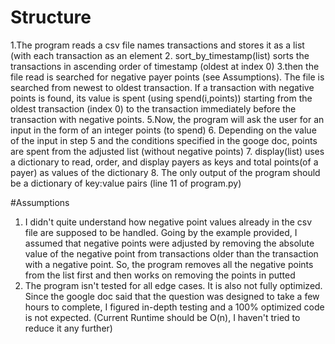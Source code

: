 # Structure
1.The program reads a csv file names transactions and stores it as a list (with each transaction as an element
2. sort_by_timestamp(list) sorts the transactions in ascending order of timestamp (oldest at index 0)
3.then the file read is searched for negative payer points (see Assumptions). The file is searched from newest to oldest transaction. If a transaction with negative points is found, its value is spent (using spend(i,points)) starting from the oldest transaction (index 0) to the transaction immediately before the transaction with negative points.
5.Now, the program will ask the user for an input in the form of an integer points (to spend)
6. Depending on the value of the input in step 5 and the conditions specified in the googe doc, points are spent from the adjusted list (without negative points)
7. display(list) uses a dictionary to read, order, and display payers as keys and total points(of a payer) as values of the dictionary
8. The only output of the program should be a dictionary of key:value pairs (line 11 of program.py)

#Assumptions
1. I didn't quite understand how negative point values already in the csv file are supposed to be handled. Going by the example provided, I assumed that negative points were adjusted by removing the absolute value of the negative point from transactions older than the transaction with a negative point. So, the program removes all the negative points from the list first and then works on removing the points in putted
2. The program isn't tested for all edge cases. It is also not fully optimized. Since the google doc said that the question was designed to take a few hours to complete, I figured in-depth testing and a 100% optimized code is not expected. (Current Runtime should be O(n), I haven't tried to reduce it any further)
